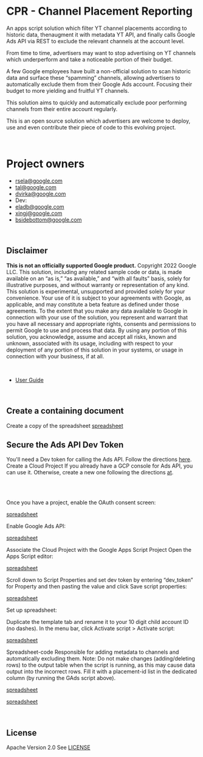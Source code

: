 


# CPR - Channel Placement Reporting

An apps script solution which filter YT channel placements according to historic data, thenaugment it with metadata YT API, and finally calls Google Ads API via REST to exclude the relevant channels at the account level. 


From time to time, advertisers may want to stop advertising on YT channels which underperform  and take a noticeable portion of their budget. 

A few Google employees have built a non-official solution to scan historic data and surface these “spamming” channels, allowing advertisers to automatically exclude them from their Google Ads account. Focusing their budget to more yielding and fruitful YT channels.

This solution aims to quickly and automatically exclude poor performing channels from their entire account regularly.


This is an open source solution which advertisers are welcome to deploy, use and even contribute their piece of code to this evolving project.


</br>

# Project owners
- rsela@google.com
- tal@google.com
- dvirka@google.com
- Dev: 
- eladb@google.com
- xingj@google.com
- bsidebottom@google.com 

</br>




## Disclaimer

**This is not an officially supported Google product.**
Copyright 2022 Google LLC. This solution, including any related sample code or data, is made available on an “as is,” “as available,” and “with all faults” basis, solely for illustrative purposes, and without warranty or representation of any kind. This solution is experimental, unsupported and provided solely for your convenience. Your use of it is subject to your agreements with Google, as applicable, and may constitute a beta feature as defined under those agreements.  To the extent that you make any data available to Google in connection with your use of the solution, you represent and warrant that you have all necessary and appropriate rights, consents and permissions to permit Google to use and process that data.  By using any portion of this solution, you acknowledge, assume and accept all risks, known and unknown, associated with its usage, including with respect to your deployment of any portion of this solution in your systems, or usage in connection with your business, if at all.


</br>

* [User Guide](https://docs.google.com/document/d/1NJWg1qfvxRiELdXGURPBgYUyPwdk26Nuxnxjf4k1EkY/edit?usp=sharing)

</br>



## Create a containing document
Create a copy of the spreadsheet [spreadsheet](https://docs.google.com/spreadsheets/d/1LOIr41kw7oSCRTLanWK6rb5cguHFWzns4pIP3ix32EE/copy)



## Secure the Ads API Dev Token
You'll need a Dev token for calling the Ads API. Follow the directions [here](https://developers.google.com/google-ads/api/docs/first-call/dev-token).
Create a Cloud Project
If you already have a GCP console for Ads API, you can use it.  Otherwise, create a new one following the directions [at](https://developers.google.com/google-ads/api/docs/first-call/oauth-cloud-project).

</br>
</br>


Once you have a project, enable the OAuth consent screen:

[spreadsheet](src/2022-05-16_23-53.png)


Enable Google Ads API:

[spreadsheet](src/2022-05-16_23-54.png)

Associate the Cloud Project with the Google Apps Script Project
Open the Apps Script editor:


[spreadsheet](src/2022-05-16_23-54_1.png)


Scroll down to Script Properties and set dev token by entering “dev_token” for Property and then pasting the value and click Save script properties: 

[spreadsheet](src/2022-05-16_23-55.png)

Set up spreadsheet:

Duplicate the template tab and rename it to your 10 digit child account ID (no dashes). 
In the menu bar, click Activate script > Activate script:

[spreadsheet](src/2022-05-16_23-57.png)

Spreadsheet-code
Responsible for adding metadata to channels and automatically excluding them.
Note: Do not make changes (adding/deleting rows) to the output table when the script is running, as this may cause data output into the incorrect rows.
Fill it with a placement-id list in the dedicated column (by running the GAds script above). 


[spreadsheet](src/2022-05-16_23-56_2.png)

[spreadsheet](src/2022-05-16_23-56_1.png)

</br>


## License
Apache Version 2.0
See [LICENSE](LICENSE)